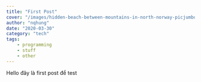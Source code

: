 ```yaml
---
title: "First Post"
cover: "/images/hidden-beach-between-mountains-in-north-norway-picjumbo-com.jpg"
author: "nqhung"
date: "2020-03-30"
category: "tech"
tags:
    - programming
    - stuff
    - other
---
```

Hello đây là first post để test
